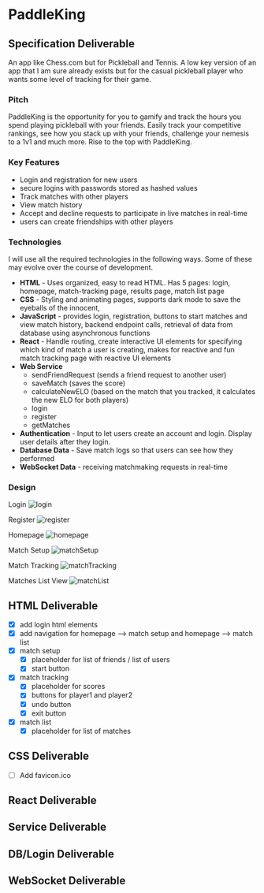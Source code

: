 # PaddleKing

## Specification Deliverable
An app like Chess.com but for Pickleball and Tennis. A low key version of an app that I am sure already exists but for the casual pickleball player who wants some level of tracking for their game.

### Pitch
PaddleKing is the opportunity for you to gamify and track the hours you spend playing pickleball with your friends. Easily track your competitive rankings, see how you stack up with your friends, challenge your nemesis to a 1v1 and much more. Rise to the top with PaddleKing.

### Key Features
- Login and registration for new users
- secure logins with passwords stored as hashed values
- Track matches with other players
- View match history
- Accept and decline requests to participate in live matches in real-time
- users can create friendships with other players


### Technologies
I will use all the required technologies in the following ways. Some of these may evolve over the course of development.
- **HTML** - Uses organized, easy to read HTML. Has 5 pages: login, homepage, match-tracking page, results page, match list page
- **CSS** - Styling and animating pages, supports dark mode to save the eyeballs of the innocent, 
- **JavaScript** - provides login, registration, buttons to start matches and view match history, backend endpoint calls, retrieval of data from database using asynchronous functions
- **React** - Handle routing, create interactive UI elements for specifying which kind of match a user is creating, makes for reactive and fun match tracking page with reactive UI elements
- **Web Service**
	- sendFriendRequest (sends a friend request to another user)
	- saveMatch (saves the score)
	- calculateNewELO (based on the match that you tracked, it calculates the new ELO for both players)
	- login
	- register
	- getMatches
- **Authentication** - Input to let users create an account and login. Display user details after they login.
- **Database Data** - Save match logs so that users can see how they performed
- **WebSocket Data** - receiving matchmaking requests in real-time

### Design
Login
![login](Login.png)

Register
![register](Register.png)

Homepage
![homepage](Homepage.png)

Match Setup
![matchSetup](MatchSetup.png)

Match Tracking
![matchTracking](MatchTracking.png)

Matches List View
![matchList](MatchList.png)

## HTML Deliverable
- [X] add login html elements
- [X] add navigation for homepage --> match setup and homepage --> match list
- [X] match setup
	- [X] placeholder for list of friends / list of users
	- [X] start button
- [X] match tracking
	- [X] placeholder for scores
	- [X] buttons for player1 and player2
	- [X] undo button
	- [X] exit button
- [X] match list
	- [X] placeholder for list of matches

## CSS Deliverable
- [ ] Add favicon.ico 

## React Deliverable

## Service Deliverable

## DB/Login Deliverable

## WebSocket Deliverable